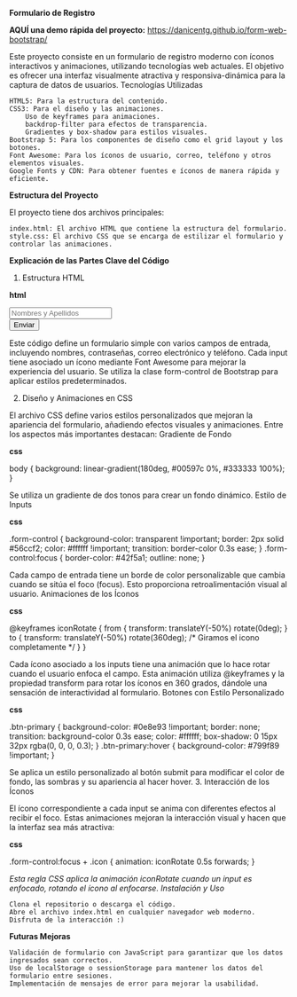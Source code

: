 **Formulario de Registro**

**AQUÍ una demo rápida del proyecto:** https://danicentg.github.io/form-web-bootstrap/

Este proyecto consiste en un formulario de registro moderno con íconos interactivos y animaciones, utilizando tecnologías web actuales. El objetivo es ofrecer una interfaz visualmente atractiva y responsiva-dinámica para la captura de datos de usuarios.
Tecnologías Utilizadas

    HTML5: Para la estructura del contenido.
    CSS3: Para el diseño y las animaciones.
        Uso de keyframes para animaciones.
        backdrop-filter para efectos de transparencia.
        Gradientes y box-shadow para estilos visuales.
    Bootstrap 5: Para los componentes de diseño como el grid layout y los botones.
    Font Awesome: Para los íconos de usuario, correo, teléfono y otros elementos visuales.
    Google Fonts y CDN: Para obtener fuentes e íconos de manera rápida y eficiente.

**Estructura del Proyecto**

El proyecto tiene dos archivos principales:

    index.html: El archivo HTML que contiene la estructura del formulario.
    style.css: El archivo CSS que se encarga de estilizar el formulario y controlar las animaciones.

**Explicación de las Partes Clave del Código**
1. Estructura HTML

**html**

<form class="form-container text-center" autocomplete="off">
    <div class="mb-3 position-relative">
        <input type="text" class="form-control rounded-pill px-4 py-3" placeholder="Nombres y Apellidos">
        <i class="fa-solid fa-user icon"></i>
    </div>
    <!-- Más campos de formulario aquí -->
    <button type="submit" class="btn btn-primary w-50 rounded-pill py-3">Enviar</button>
</form>

Este código define un formulario simple con varios campos de entrada, incluyendo nombres, contraseñas, correo electrónico y teléfono. Cada input tiene asociado un ícono mediante Font Awesome para mejorar la experiencia del usuario. Se utiliza la clase form-control de Bootstrap para aplicar estilos predeterminados.

2. Diseño y Animaciones en CSS

El archivo CSS define varios estilos personalizados que mejoran la apariencia del formulario, añadiendo efectos visuales y animaciones. Entre los aspectos más importantes destacan:
Gradiente de Fondo

**css**

body {
    background: linear-gradient(180deg, #00597c 0%, #333333 100%);
}

Se utiliza un gradiente de dos tonos para crear un fondo dinámico.
Estilo de Inputs

**css**

.form-control {
    background-color: transparent !important;
    border: 2px solid #56ccf2;
    color: #ffffff !important;
    transition: border-color 0.3s ease;
}
.form-control:focus {
    border-color: #42f5a1;
    outline: none;
}

Cada campo de entrada tiene un borde de color personalizable que cambia cuando se sitúa el foco (focus). Esto proporciona retroalimentación visual al usuario.
Animaciones de los Íconos

**css**

@keyframes iconRotate {
    from {
        transform: translateY(-50%) rotate(0deg);
    }
    to {
        transform: translateY(-50%) rotate(360deg); /* Giramos el icono completamente */
    }
}

Cada ícono asociado a los inputs tiene una animación que lo hace rotar cuando el usuario enfoca el campo. Esta animación utiliza @keyframes y la propiedad transform para rotar los íconos en 360 grados, dándole una sensación de interactividad al formulario.
Botones con Estilo Personalizado

**css**

.btn-primary { 
    background-color: #0e8e93 !important;
    border: none;
    transition: background-color 0.3s ease;
    color: #ffffff;
    box-shadow: 0 15px 32px rgba(0, 0, 0, 0.3);
}
.btn-primary:hover {
    background-color: #799f89 !important;
}

Se aplica un estilo personalizado al botón submit para modificar el color de fondo, las sombras y su apariencia al hacer hover.
3. Interacción de los Íconos

El ícono correspondiente a cada input se anima con diferentes efectos al recibir el foco. Estas animaciones mejoran la interacción visual y hacen que la interfaz sea más atractiva:

**css**

.form-control:focus + .icon {
    animation: iconRotate 0.5s forwards;
}

*Esta regla CSS aplica la animación iconRotate cuando un input es enfocado, rotando el ícono al enfocarse.*
*Instalación y Uso*

    Clona el repositorio o descarga el código.
    Abre el archivo index.html en cualquier navegador web moderno.
    Disfruta de la interacción :)

**Futuras Mejoras**

    Validación de formulario con JavaScript para garantizar que los datos ingresados sean correctos.
    Uso de localStorage o sessionStorage para mantener los datos del formulario entre sesiones.
    Implementación de mensajes de error para mejorar la usabilidad.

